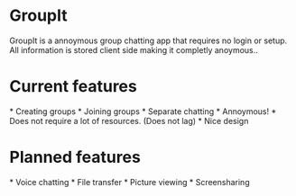 <h1>GroupIt</h1>

GroupIt is a annoymous group chatting app that requires no login or setup. All information is stored client side making it completly anoymous..


<h1>Current features</h1>
* Creating groups
* Joining groups
* Separate chatting
* Annoymous!
* Does not require a lot of resources. (Does not lag)
* Nice design


<h1>Planned features</h1>
* Voice chatting
* File transfer
* Picture viewing
* Screensharing

